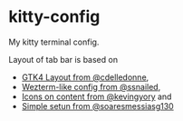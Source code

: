 # kitty-config

My kitty terminal config.

Layout of tab bar is based on

- [GTK4 Layout from @cdelledonne](https://github.com/kovidgoyal/kitty/discussions/4447#discussioncomment-5553107),
- [Wezterm-like config from @ssnailed](https://github.com/kovidgoyal/kitty/discussions/4447#discussioncomment-3240635),
- [Icons on content from @kevingyory](https://github.com/kovidgoyal/kitty/discussions/4447#discussioncomment-9200722) and
- [Simple setun from @soaresmessiasg130](https://github.com/kovidgoyal/kitty/discussions/4447#discussioncomment-10593002)
